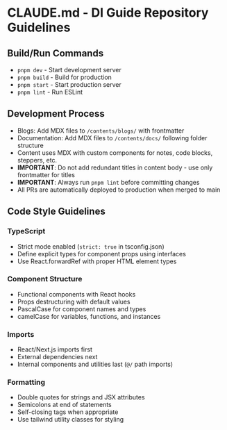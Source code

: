 # CLAUDE.md - DI Guide Repository Guidelines

## Build/Run Commands
- `pnpm dev` - Start development server
- `pnpm build` - Build for production
- `pnpm start` - Start production server
- `pnpm lint` - Run ESLint

## Development Process
- Blogs: Add MDX files to `/contents/blogs/` with frontmatter
- Documentation: Add MDX files to `/contents/docs/` following folder structure
- Content uses MDX with custom components for notes, code blocks, steppers, etc.
- **IMPORTANT**: Do not add redundant titles in content body - use only frontmatter for titles
- **IMPORTANT**: Always run `pnpm lint` before committing changes
- All PRs are automatically deployed to production when merged to main

## Code Style Guidelines

### TypeScript
- Strict mode enabled (`strict: true` in tsconfig.json)
- Define explicit types for component props using interfaces
- Use React.forwardRef with proper HTML element types

### Component Structure
- Functional components with React hooks
- Props destructuring with default values
- PascalCase for component names and types
- camelCase for variables, functions, and instances

### Imports
- React/Next.js imports first
- External dependencies next
- Internal components and utilities last (`@/` path imports)

### Formatting
- Double quotes for strings and JSX attributes
- Semicolons at end of statements
- Self-closing tags when appropriate
- Use tailwind utility classes for styling